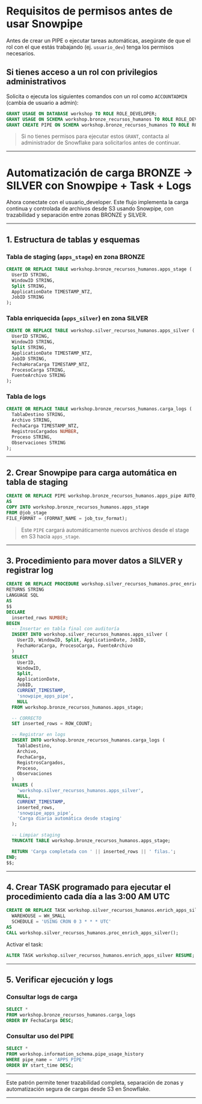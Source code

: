 
# Requisitos de permisos antes de usar Snowpipe

Antes de crear un PIPE o ejecutar tareas automáticas, asegúrate de que el rol con el que estás trabajando (ej. `usuario_dev`) tenga los permisos necesarios.

## Si tienes acceso a un rol con privilegios administrativos

Solicita o ejecuta los siguientes comandos con un rol como `ACCOUNTADMIN` (cambia de usuario a admin):

```sql
GRANT USAGE ON DATABASE workshop TO ROLE ROLE_DEVELOPER;
GRANT USAGE ON SCHEMA workshop.bronze_recursos_humanos TO ROLE ROLE_DEVELOPER;
GRANT CREATE PIPE ON SCHEMA workshop.bronze_recursos_humanos TO ROLE ROLE_DEVELOPER;
```

> Si no tienes permisos para ejecutar estos `GRANT`, contacta al administrador de Snowflake para solicitarlos antes de continuar.

---


# Automatización de carga BRONZE → SILVER con Snowpipe + Task + Logs

Ahora conectate con el usuario_developer. Este flujo implementa la carga continua y controlada de archivos desde S3 usando Snowpipe, con trazabilidad y separación entre zonas BRONZE y SILVER.

---

## 1. Estructura de tablas y esquemas

### Tabla de staging (`apps_stage`) en zona BRONZE

```sql
CREATE OR REPLACE TABLE workshop.bronze_recursos_humanos.apps_stage (
  UserID STRING,
  WindowID STRING,
  Split STRING,
  ApplicationDate TIMESTAMP_NTZ,
  JobID STRING
);
```

### Tabla enriquecida (`apps_silver`) en zona SILVER

```sql
CREATE OR REPLACE TABLE workshop.silver_recursos_humanos.apps_silver (
  UserID STRING,
  WindowID STRING,
  Split STRING,
  ApplicationDate TIMESTAMP_NTZ,
  JobID STRING,
  FechaHoraCarga TIMESTAMP_NTZ,
  ProcesoCarga STRING,
  FuenteArchivo STRING
);
```

### Tabla de logs

```sql
CREATE OR REPLACE TABLE workshop.bronze_recursos_humanos.carga_logs (
  TablaDestino STRING,
  Archivo STRING,
  FechaCarga TIMESTAMP_NTZ,
  RegistrosCargados NUMBER,
  Proceso STRING,
  Observaciones STRING
);
```

---

## 2. Crear Snowpipe para carga automática en tabla de staging

```sql
CREATE OR REPLACE PIPE workshop.bronze_recursos_humanos.apps_pipe AUTO_INGEST = TRUE
AS
COPY INTO workshop.bronze_recursos_humanos.apps_stage
FROM @job_stage
FILE_FORMAT = (FORMAT_NAME = job_tsv_format);
```

> Este `PIPE` cargará automáticamente nuevos archivos desde el stage en S3 hacia `apps_stage`.

---

## 3. Procedimiento para mover datos a SILVER y registrar log

```sql
CREATE OR REPLACE PROCEDURE workshop.silver_recursos_humanos.proc_enrich_apps_silver()
RETURNS STRING
LANGUAGE SQL
AS
$$
DECLARE
  inserted_rows NUMBER;
BEGIN
  -- Insertar en tabla final con auditoría
  INSERT INTO workshop.silver_recursos_humanos.apps_silver (
    UserID, WindowID, Split, ApplicationDate, JobID,
    FechaHoraCarga, ProcesoCarga, FuenteArchivo
  )
  SELECT
    UserID,
    WindowID,
    Split,
    ApplicationDate,
    JobID,
    CURRENT_TIMESTAMP,
    'snowpipe_apps_pipe',
    NULL
  FROM workshop.bronze_recursos_humanos.apps_stage;

  -- CORRECTO
  SET inserted_rows = ROW_COUNT;

  -- Registrar en logs
  INSERT INTO workshop.bronze_recursos_humanos.carga_logs (
    TablaDestino,
    Archivo,
    FechaCarga,
    RegistrosCargados,
    Proceso,
    Observaciones
  )
  VALUES (
    'workshop.silver_recursos_humanos.apps_silver',
    NULL,
    CURRENT_TIMESTAMP,
    inserted_rows,
    'snowpipe_apps_pipe',
    'Carga diaria automática desde staging'
  );

  -- Limpiar staging
  TRUNCATE TABLE workshop.bronze_recursos_humanos.apps_stage;

  RETURN 'Carga completada con ' || inserted_rows || ' filas.';
END;
$$;
```

---

## 4. Crear TASK programado para ejecutar el procedimiento cada día a las 3:00 AM UTC

```sql
CREATE OR REPLACE TASK workshop.silver_recursos_humanos.enrich_apps_silver
  WAREHOUSE = WH_SMALL
  SCHEDULE = 'USING CRON 0 3 * * * UTC'
AS
CALL workshop.silver_recursos_humanos.proc_enrich_apps_silver();
```

Activar el task:

```sql
ALTER TASK workshop.silver_recursos_humanos.enrich_apps_silver RESUME;
```

---

## 5. Verificar ejecución y logs

### Consultar logs de carga

```sql
SELECT *
FROM workshop.bronze_recursos_humanos.carga_logs
ORDER BY FechaCarga DESC;
```

### Consultar uso del PIPE

```sql
SELECT *
FROM workshop.information_schema.pipe_usage_history
WHERE pipe_name = 'APPS_PIPE'
ORDER BY start_time DESC;
```

---

Este patrón permite tener trazabilidad completa, separación de zonas y automatización segura de cargas desde S3 en Snowflake.

---
